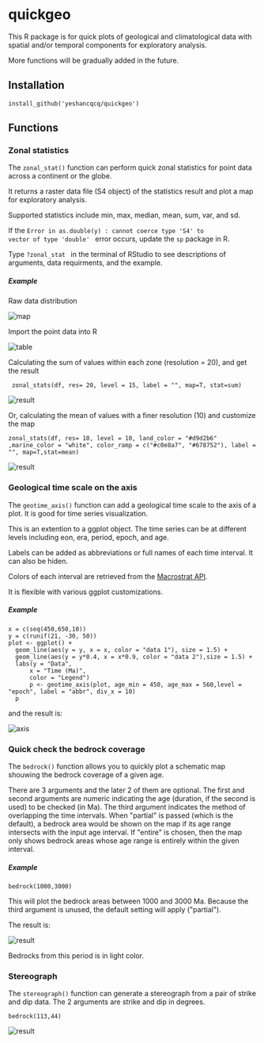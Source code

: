 # quickgeo

This R package is for quick plots of geological and climatological data with spatial and/or temporal components for exploratory analysis.

More functions will be gradually added in the future.

## Installation
    install_github('yeshancqcq/quickgeo')

## Functions
### Zonal statistics

The <code>zonal_stat()</code> function can perform quick zonal statistics for point data across a continent or the globe.

It returns a raster data file (S4 object) of the statistics result and plot a map for exploratory analysis.

Supported statistics include min, max, median, mean, sum, var, and sd.

If the <code>Error in as.double(y) : cannot coerce type 'S4' to vector of type 'double'
</code> error occurs, update the <code>sp</code> package in R.

Type <code>?zonal_stat </code> in the terminal of RStudio to see descriptions of arguments, data requirments, and the example.

##### Example

Raw data distribution

 ![map](img/raw.JPG)

Import the point data into R

 ![table](img/table.JPG)

Calculating the sum of values within each zone (resolution = 20), and get the result

     zonal_stats(df, res= 20, level = 15, label = "", map=T, stat=sum)

 ![result](img/map.JPG)

 Or, calculating the mean of values with a finer resolution (10) and customize the map

    zonal_stats(df, res= 10, level = 10, land_color = "#d9d2b6" ,marine_color = "white", color_ramp = c("#c0e8a7", "#678752"), label = "", map=T,stat=mean)

  ![result](img/map2.JPG)

### Geological time scale on the axis

The <code>geotime_axis()</code> function can add a geological time scale to the axis of a plot. It is good for time series visualization.

This is an extention to a ggplot object. The time series can be at different levels including eon, era, period, epoch, and age.

Labels can be added as abbreviations or full names of each time interval. It can also be hiden.

Colors of each interval are retrieved from the [Macrostrat API](https://macrostrat.org/#api).

It is flexible with various ggplot customizations.

##### Example

    x = c(seq(450,650,10))
    y = c(runif(21, -30, 50))
    plot <- ggplot() +
      geom_line(aes(y = y, x = x, color = "data 1"), size = 1.5) +
      geom_line(aes(y = y*0.4, x = x*0.9, color = "data 2"),size = 1.5) +
      labs(y = "Data",
          x = "Time (Ma)",
          color = "Legend")
          p <- geotime_axis(plot, age_min = 450, age_max = 560,level = "epoch", label = "abbr", div_x = 10)
      p

and the result is:

  ![axis](img/axis.jpeg)

### Quick check the bedrock coverage

The <code>bedrock()</code> function allows you to quickly plot a schematic map shouwing the bedrock coverage of a given age.

There are 3 arguments and the later 2 of them are optional. The first and second arguments are numeric indicating the age (duration, if the second is used) to be checked (in Ma). The third argument indicates the method of overlapping the time intervals. When "partial" is passed (which is the default), a bedrock area would be shown on the map if its age range intersects with the  input age interval. If "entire" is chosen, then the map only shows bedrock areas whose age range is entirely within the given interval.

##### Example

    bedrock(1000,3000)

This will plot the bedrock areas between 1000 and 3000 Ma. Because the third argument is unused, the default setting will apply ("partial").

The result is:

  ![result](img/bedrock.JPG)

Bedrocks from this period is in light color.

### Stereograph
The <code>stereograph()</code> function can generate a stereograph from a pair of strike and dip data. The 2 arguments are strike and dip in degrees.

    bedrock(113,44)


  ![result](img/stereo.JPG)
